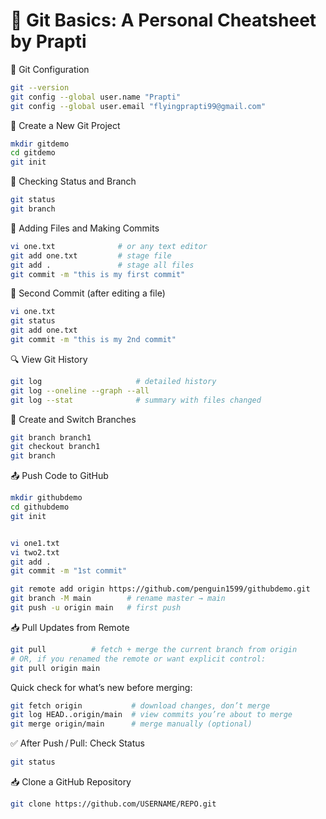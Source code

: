 # 🧠 Git Basics: A Personal Cheatsheet by Prapti

🔧 Git Configuration

```bash
git --version
git config --global user.name "Prapti"
git config --global user.email "flyingprapti99@gmail.com"
```

📁 Create a New Git Project
```bash
mkdir gitdemo
cd gitdemo
git init
```

📂 Checking Status and Branch	
```bash
git status
git branch
```

📝 Adding Files and Making Commits
```bash
vi one.txt              # or any text editor
git add one.txt         # stage file
git add .               # stage all files
git commit -m "this is my first commit"
```

🔁 Second Commit (after editing a file)
```bash
vi one.txt
git status
git add one.txt
git commit -m "this is my 2nd commit"
```

🔍 View Git History			
```bash
git log                     # detailed history
git log --oneline --graph --all
git log --stat              # summary with files changed

```

🌱 Create and Switch Branches		 
```bash
git branch branch1
git checkout branch1
git branch
```

📤 Push Code to GitHub           	 
```bash
mkdir githubdemo
cd githubdemo
git init


vi one1.txt
vi two2.txt
git add .
git commit -m "1st commit"

git remote add origin https://github.com/penguin1599/githubdemo.git
git branch -M main        # rename master → main
git push -u origin main   # first push
```


📥 Pull Updates from Remote
```bash
git pull          # fetch + merge the current branch from origin
# OR, if you renamed the remote or want explicit control:
git pull origin main
```

Quick check for what’s new before merging:
```bash
git fetch origin           # download changes, don’t merge
git log HEAD..origin/main  # view commits you’re about to merge
git merge origin/main      # merge manually (optional)
```

✅ After Push / Pull: Check Status
```bash
git status
```


📥 Clone a GitHub Repository
```bash
git clone https://github.com/USERNAME/REPO.git
```
